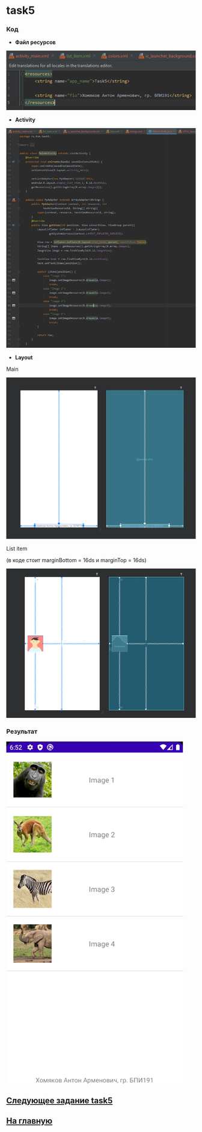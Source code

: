 # task5
### Код 

* **Файл ресурсов**

![str](https://github.com/antonkhmv/android_dz/blob/main/task5/img/str.png)

* **Activity**

![main](https://github.com/antonkhmv/android_dz/blob/main/task5/img/main.png)

* **Layout**

Main

![main_lay](https://github.com/antonkhmv/android_dz/blob/main/task5/img/main_lay.png)
 
List item

(в коде стоит marginBottom = 16ds и marginTop = 16ds)

![sec_lay](https://github.com/antonkhmv/android_dz/blob/main/task5/img/sec_lay.png)
 
### Результат

![res](https://github.com/antonkhmv/android_dz/blob/main/task5/img/res.png)

## [Следующее задание task5](../task5)

## [На главную](/../../)
